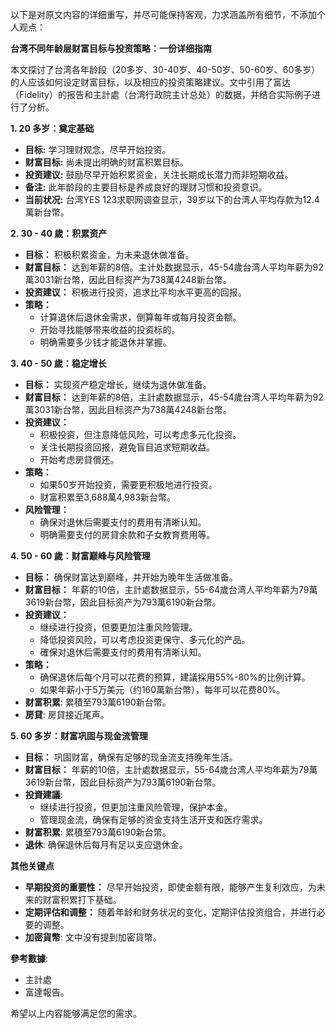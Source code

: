 以下是对原文内容的详细重写，并尽可能保持客观，力求涵盖所有细节，不添加个人观点：

**台湾不同年龄层财富目标与投资策略：一份详细指南**

本文探讨了台湾各年龄段（20多岁、30-40岁、40-50岁、50-60岁、60多岁）的人应该如何设定财富目标，以及相应的投资策略建议。文中引用了富达（Fidelity）的报告和主計處（台湾行政院主计总处）的数据，并结合实际例子进行了分析。

**1. 20 多岁：奠定基础**

*   **目标:** 学习理财观念，尽早开始投资。
*   **财富目标:** 尚未提出明确的财富积累目标。
*   **投资建议:** 鼓励尽早开始积累资金，关注长期成长潜力而非短期收益。
*   **备注:** 此年龄段的主要目标是养成良好的理财习惯和投资意识。
*   **当前状况:** 台湾YES 123求职网调查显示，39岁以下的台湾人平均存款为12.4萬新台幣。

**2. 30 - 40 歲：积累资产**

*   **目标：** 积极积累资金，为未来退休做准备。
*   **财富目标：** 达到年薪的8倍。主计处数据显示，45-54歲台湾人平均年薪为92萬3031新台幣，因此目标资产为738萬4248新台幣。
*   **投资建议：** 积极进行投资，追求比平均水平更高的回报。
*   **策略：**
    *   计算退休后退休金需求，倒算每年或每月投资金额。
    *   开始寻找能够带来收益的投资标的。
    *   明确需要多少钱才能退休并掌握。

**3. 40 - 50 歲：稳定增长**

*   **目标：** 实现资产稳定增长，继续为退休做准备。
*   **财富目标：** 达到年薪的8倍，主計處数据显示，45-54歲台湾人平均年薪为92萬3031新台幣，因此目标资产为738萬4248新台幣。
*   **投资建议：**
    * 积极投资，但注意降低风险，可以考虑多元化投资。
    * 关注长期投资回报，避免盲目追求短期收益。
    * 开始考虑房貸償还。
*   **策略：**
    * 如果50岁开始投资，需要更积极地进行投资。
    * 财富积累至3,688萬4,983新台幣。
*   **风险管理：**
    * 确保对退休后需要支付的费用有清晰认知。
    * 明确需要支付的房貸余款和子女教育费用等。

**4. 50 - 60 歲：财富巅峰与风险管理**

*   **目标：** 确保财富达到巅峰，并开始为晚年生活做准备。
*   **财富目标：** 年薪的10倍，主計處数据显示，55-64歲台湾人平均年薪为79萬3619新台幣，因此目标资产为793萬6190新台幣。
*   **投资建议：**
    * 继续进行投资，但要更加注重风险管理。
    * 降低投资风险，可以考虑投资更保守、多元化的产品。
    * 確保对退休后需要支付的费用有清晰认知。
*   **策略：**
    * 确保退休后每个月可以花费的预算，建議採用55%-80%的比例计算。
    * 如果年薪小于5万美元（约160萬新台幣），每年可以花费80%。
*   **财富积累**: 累積至793萬6190新台幣。
*  **房貸**: 房貸接近尾声。

**5. 60 多岁：财富巩固与现金流管理**

* **目标：** 巩固财富，确保有足够的现金流支持晚年生活。
* **财富目标：** 年薪的10倍，主計處数据显示，55-64歲台湾人平均年薪为79萬3619新台幣，因此目标资产为793萬6190新台幣。
* **投資建議**:
  * 继续进行投资，但更加注重风险管理，保护本金。
  * 管理现金流，确保有足够的资金支持生活开支和医疗需求。
* **财富积累**: 累積至793萬6190新台幣。
* **退休**: 确保退休后每月有足以支应退休金。

**其他关键点**

*   **早期投资的重要性：** 尽早开始投资，即使金额有限，能够产生复利效应，为未来的财富积累打下基础。
*   **定期评估和调整：** 随着年龄和财务状况的变化，定期评估投资组合，并进行必要的调整。
*  **加密貨幣**: 文中没有提到加密貨幣。

**參考數據**:
* 主計處
* 富達報告。

希望以上内容能够满足您的需求。